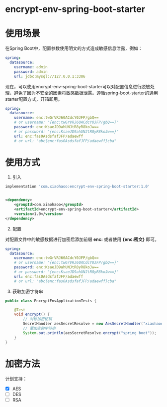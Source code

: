 # encrypt-env-spring-boot-starter

# 使用场景

在Spring Boot中，配置参数使用明文的方式造成敏感信息泄露，例如：

```yml
spring:
  datasource:
    username: admin
    password: admin
    url: jdbc:mysql://127.0.0.1:3306
```

现在，可以使用encrypt-env-spring-boot-starter可以对配置信息进行脱敏处理，避免了因为不安全的因素将敏感数据泄露。遵循spring-boot-starter的通用starter配置方式，开箱即用。

```yml
spring:
  datasource:
    username: enc:twGrVRJ60ACdcY0JFP/gbQ==
    # or username: "{enc:twGrVRJ60ACdcY0JFP/gbQ==}"
    password: enc:KsaeJD9ahUNJtR8yR8koJw==
    # or password: "{enc:KsaeJD9ahUNJtR8yR8koJw==}"
    url: enc:fas0AsdsfafJFP/adaewff
    # or url: "abc{enc:fas0AsdsfafJFP/adaewff}cba"
```

# 使用方式

1. 引入

```groovy
implementation 'com.xiaohaoo:encrypt-env-spring-boot-starter:1.0'
```

```xml

<dependency>
    <groupId>com.xiaohaoo</groupId>
    <artifactId>encrypt-env-spring-boot-starter</artifactId>
    <version>1.0</version>
</dependency>
```

2. 配置

对配置文件中的敏感数据进行加密后添加前缀 **enc:** 或者使用 **{enc:密文}** 即可。

```yml
spring:
  datasource:
    username: enc:twGrVRJ60ACdcY0JFP/gbQ==
    # or username: "{enc:twGrVRJ60ACdcY0JFP/gbQ==}"
    password: enc:KsaeJD9ahUNJtR8yR8koJw==
    # or password: "{enc:KsaeJD9ahUNJtR8yR8koJw==}"
    url: enc:fas0AsdsfafJFP/adaewff
    # or url: "abc{enc:fas0AsdsfafJFP/adaewff}cba"
```

3. 获取加密字符串

```java
public class EncryptEnvApplicationTests {

    @Test
    void encrypt() {
        // 对称加密秘钥
        SecretHandler aesSecretResolve = new AesSecretHandler("xiaohaoo");
        // 要加密的字符串
        System.out.println(aesSecretResolve.encrypt("spring boot"));
    }
}
```

# 加密方法

计划支持：

- [x] AES
- [ ] DES
- [ ] RSA